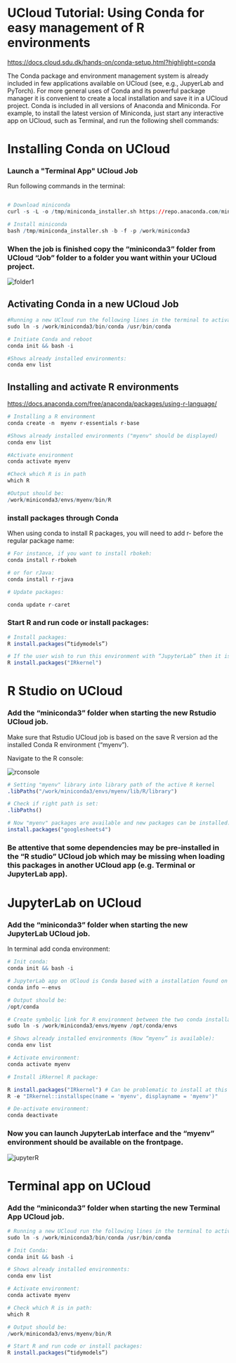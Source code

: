 # UCloud Tutorial: Using Conda for easy management of R environments

https://docs.cloud.sdu.dk/hands-on/conda-setup.html?highlight=conda

The Conda package and environment management system is already included in few applications available on UCloud (see, e.g., JupyerLab and PyTorch). For more general uses of Conda and its powerful package manager it is convenient to create a local installation and save it in a UCloud project.
Conda is included in all versions of Anaconda and Miniconda. For example, to install the latest version of Miniconda, just start any interactive app on UCloud, such as Terminal, and run the following shell commands:

# Installing Conda on UCloud

### Launch a "Terminal App" UCloud Job

Run following commands in the terminal: 


```R

# Download miniconda 
curl -s -L -o /tmp/miniconda_installer.sh https://repo.anaconda.com/miniconda/Miniconda3-latest-Linux-x86_64.sh

# Install miniconda
bash /tmp/miniconda_installer.sh -b -f -p /work/miniconda3
```

### When the job is finished copy the “miniconda3” folder from UCloud “Job” folder to a folder you want within your UCloud project.

![](folder1.PNG "folder1")

## Activating Conda in a new UCloud Job


```R
#Running a new UCloud run the following lines in the terminal to activate Conda:
sudo ln -s /work/miniconda3/bin/conda /usr/bin/conda

# Initiate Conda and reboot 
conda init && bash -i
```


```R
#Shows already installed environments:
conda env list
```

## Installing and activate R environments
https://docs.anaconda.com/free/anaconda/packages/using-r-language/


```R
# Installing a R environment
conda create -n  myenv r-essentials r-base

#Shows already installed environments ("myenv" should be displayed)
conda env list

#Activate environment
conda activate myenv

#Check which R is in path
which R

#Output should be: 
/work/miniconda3/envs/myenv/bin/R
```

### install packages through Conda

When using conda to install R packages, you will need to add r- before the regular package name:


```R
# For instance, if you want to install rbokeh:
conda install r-rbokeh

# or for rJava:
conda install r-rjava

# Update packages:

conda update r-caret
```

### Start R and run code or install packages:


```R
# Install packages:
R install.packages(“tidymodels”)

# If the user wish to run this environment with “JupyterLab” then it is advised to install “iRkernel” at this point:
R install.packages("IRkernel")
```

# R Studio on UCloud

### Add the “miniconda3” folder when starting the new Rstudio UCloud job. 

Make sure that Rstudio UCloud job is based on the save R version ad the installed Conda R environment (“myenv”).

Navigate to the R console: 

![](rconsole.PNG "rconsole")



```R
# Setting "myenv" library into library path of the active R kernel 
.libPaths("/work/miniconda3/envs/myenv/lib/R/library")

# Check if right path is set: 
.libPaths()

# Now "myenv" packages are available and new packages can be installed:
install.packages("googlesheets4")
```

### Be attentive that some dependencies may be pre-installed in the “R studio” UCloud job which may be missing when loading this packages in another UCloud app (e.g. Terminal or JupyterLab app).

# JupyterLab on UCloud

### Add the “miniconda3” folder when starting the new JupyterLab UCloud job.

In terminal add conda environment:


```R
# Init conda:
conda init && bash -i

# JupyterLab app on UCloud is Conda based with a installation found on the following path: 
conda info –-envs

# Output should be: 
/opt/conda

# Create symbolic link for R environment between the two conda installations: 
sudo ln -s /work/miniconda3/envs/myenv /opt/conda/envs

# Shows already installed environments (Now “myenv” is available):
conda env list

# Activate environment:
conda activate myenv
```


```R
# Install iRkernel R package:

R install.packages("IRkernel") # Can be problematic to install at this point
R -e "IRkernel::installspec(name = 'myenv', displayname = 'myenv')"
```


```R
# De-activate environment:
conda deactivate
```

### Now you can launch JupyterLab interface and the “myenv” environment should be available on the frontpage.

![](jupyterR.PNG "jupyterR")

# Terminal app on UCloud

### Add the “miniconda3” folder when starting the new Terminal App UCloud job.


```R
# Running a new UCloud run the following lines in the terminal to activate Conda:
sudo ln -s /work/miniconda3/bin/conda /usr/bin/conda

# Init Conda:
conda init && bash -i

# Shows already installed environments:
conda env list

# Activate environment:
conda activate myenv

# Check which R is in path:
which R

# Output should be: 
/work/miniconda3/envs/myenv/bin/R

```


```R
# Start R and run code or install packages:
R install.packages(“tidymodels”)

```

